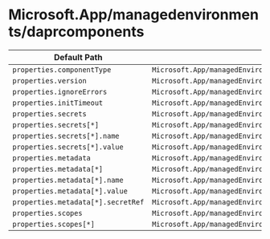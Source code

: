 # Microsoft.App/managedenvironments/daprcomponents

| Default Path | Alias |
|---|---|
| `properties.componentType` | `Microsoft.App/managedEnvironments/daprComponents/componentType` |
| `properties.version` | `Microsoft.App/managedEnvironments/daprComponents/version` |
| `properties.ignoreErrors` | `Microsoft.App/managedEnvironments/daprComponents/ignoreErrors` |
| `properties.initTimeout` | `Microsoft.App/managedEnvironments/daprComponents/initTimeout` |
| `properties.secrets` | `Microsoft.App/managedEnvironments/daprComponents/secrets` |
| `properties.secrets[*]` | `Microsoft.App/managedEnvironments/daprComponents/secrets[*]` |
| `properties.secrets[*].name` | `Microsoft.App/managedEnvironments/daprComponents/secrets[*].name` |
| `properties.secrets[*].value` | `Microsoft.App/managedEnvironments/daprComponents/secrets[*].value` |
| `properties.metadata` | `Microsoft.App/managedEnvironments/daprComponents/metadata` |
| `properties.metadata[*]` | `Microsoft.App/managedEnvironments/daprComponents/metadata[*]` |
| `properties.metadata[*].name` | `Microsoft.App/managedEnvironments/daprComponents/metadata[*].name` |
| `properties.metadata[*].value` | `Microsoft.App/managedEnvironments/daprComponents/metadata[*].value` |
| `properties.metadata[*].secretRef` | `Microsoft.App/managedEnvironments/daprComponents/metadata[*].secretRef` |
| `properties.scopes` | `Microsoft.App/managedEnvironments/daprComponents/scopes` |
| `properties.scopes[*]` | `Microsoft.App/managedEnvironments/daprComponents/scopes[*]` |

